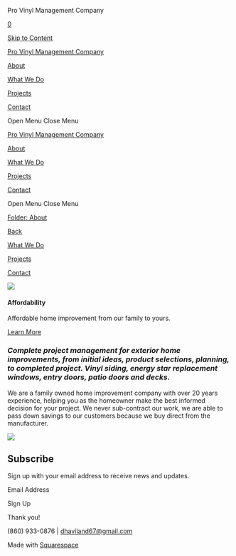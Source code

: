 Pro Vinyl Management Company



[0](/cart)

[Skip to Content](#page)


[Pro Vinyl Management Company](/)

[About](/about-1)

[What We Do](/what-we-do)

[Projects](/projects)

[Contact](/contact)



Open Menu
Close Menu

[Pro Vinyl Management Company](/)

[About](/about-1)

[What We Do](/what-we-do)

[Projects](/projects)

[Contact](/contact)



Open Menu
Close Menu

[Folder:
About](/about-1)

[Back](/)

[What We Do](/what-we-do)

[Projects](/projects)

[Contact](/contact)



![](https://images.squarespace-cdn.com/content/v1/65a6a8212f283470f5acfae7/ca189da4-1c6d-4fb5-8cb2-2c8b9f8889c3/Pro+Vinyl+Family.jpg)

#### Affordability

Affordable home improvement from our family to yours.

[Learn More](/projects)

### ***Complete project management for exterior home improvements, from initial ideas, product selections, planning, to completed project. Vinyl siding, energy star replacement windows, entry doors, patio doors and decks.***

We are a family owned home improvement company with over 20 years experience, helping you as the homeowner make the best informed decision for your project. We never sub-contract our work, we are able to pass down savings to our customers because we buy direct from the manufacturer.

![](https://images.squarespace-cdn.com/content/v1/65a6a8212f283470f5acfae7/757ffd1d-a946-4acd-bbc1-1dc76f85f539/Pro+Vinyl+Business+card.jpg)

Subscribe
---------

Sign up with your email address to receive news and updates.

Email Address

Sign Up

Thank you!



(860) 933-0876 | dhaviland67@gmail.com

Made with [Squarespace](http://squarespace.com)